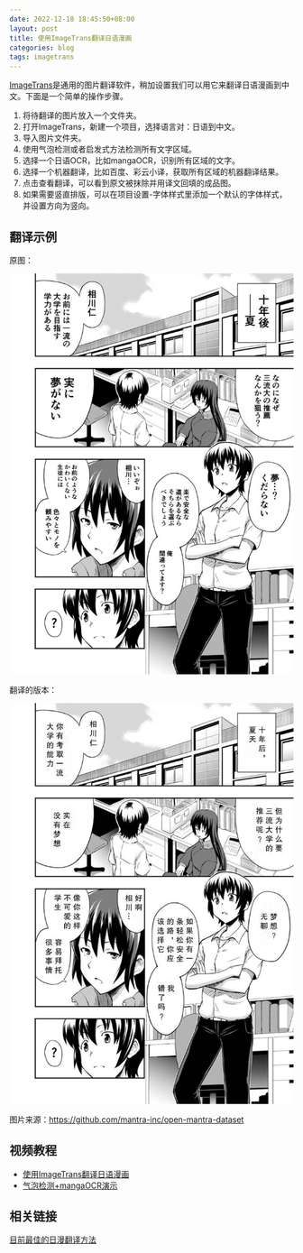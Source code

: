 ```yaml
---
date: 2022-12-18 18:45:50+08:00
layout: post
title: 使用ImageTrans翻译日语漫画
categories: blog
tags: imagetrans
---
```


[ImageTrans](https://www.basiccat.org/zh/imagetrans)是通用的图片翻译软件，稍加设置我们可以用它来翻译日语漫画到中文。下面是一个简单的操作步骤。

1. 将待翻译的图片放入一个文件夹。
2. 打开ImageTrans，新建一个项目，选择语言对：日语到中文。
3. 导入图片文件夹。
4. 使用气泡检测或者启发式方法检测所有文字区域。
5. 选择一个日语OCR，比如mangaOCR，识别所有区域的文字。
6. 选择一个机器翻译，比如百度、彩云小译，获取所有区域的机器翻译结果。
7. 点击查看翻译，可以看到原文被抹除并用译文回填的成品图。
8. 如果需要竖直排版，可以在项目设置-字体样式里添加一个默认的字体样式，并设置方向为竖向。

## 翻译示例

原图：

![日语原图](/album/manga-translator/japanese.jpg)

翻译的版本：

![中文翻译版本](/album/manga-translator/chinese.jpg)

图片来源：<https://github.com/mantra-inc/open-mantra-dataset>


## 视频教程

* [使用ImageTrans翻译日语漫画](https://www.bilibili.com/video/BV1Uo4y1Z7Wo/)
* [气泡检测+mangaOCR演示](https://github.com/xulihang/ImageTrans-docs/issues/348#issuecomment-1383091204)

## 相关链接

[目前最佳的日漫翻译方法](https://www.basiccat.org/zh/best-practice-manga-ocr-and-translation/)

